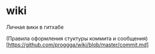 # wiki

Личная вики в гитхабе

(Правила оформления стуктуры коммита и сообщения)[https://github.com/proggga/wiki/blob/master/commit.md]
